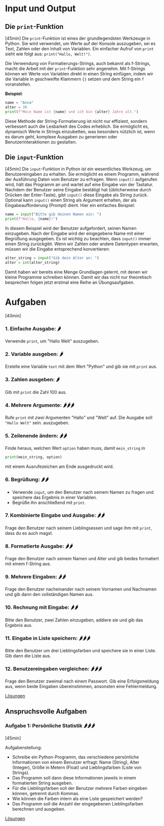 # Input und Output

## Die `print`-Funktion
[45min]
Die `print`-Funktion ist eines der grundlegendsten Werkzeuge in Python. Sie wird verwendet, um Werte auf der Konsole 
auszugeben, sei es Text, Zahlen oder den Inhalt von Variablen. Ein einfacher Aufruf von `print` sieht wie folgt aus:
`print("Hallo, Welt!")`. 

Die Verwendung von Formatierungs-Strings, auch bekannt als f-Strings, macht die Arbeit mit der `print`-Funktion sehr
angenehm. Mit f-Strings können wir Werte von Variablen direkt in einen String einfügen, indem wir die Variable in 
geschweifte Klammern `{}` setzen und dem String ein `f` voranstellen.

**Beispiel**: 

```python
name = "Anna"
alter = 30
print(f"Mein Name ist {name} und ich bin {alter} Jahre alt.")
```

Diese Methode der String-Formatierung ist nicht nur effizient, sondern verbessert auch die Lesbarkeit des Codes 
erheblich. Sie ermöglicht es, dynamisch Werte in Strings einzubetten, was besonders nützlich ist, wenn es darum geht, 
komplexe Ausgaben zu generieren oder Benutzerinteraktionen zu gestalten.

## Die `input`-Funktion
[45min]
Die `input`-Funktion in Python ist ein wesentliches Werkzeug, um Benutzereingaben zu erhalten. Sie ermöglicht es einem
Programm, während der Ausführung Daten vom Benutzer zu erfragen. Wenn `input()` aufgerufen wird, hält das Programm an
und wartet auf eine Eingabe von der Tastatur. Nachdem der Benutzer seine Eingabe bestätigt hat (üblicherweise 
durch Drücken der Enter-Taste), gibt `input()` diese Eingabe als String zurück. Optional kann `input()` einen 
String als Argument erhalten, der als Eingabeaufforderung (Prompt) dient. Hier ein einfaches Beispiel:

```python
name = input("Bitte gib deinen Namen ein: ")
print(f"Hallo, {name}!")
```

In diesem Beispiel wird der Benutzer aufgefordert, seinen Namen einzugeben. Nach der Eingabe wird der eingegebene 
Name mit einer Begrüßung ausgegeben. Es ist wichtig zu beachten, dass `input()` immer einen String zurückgibt. Wenn wir 
Zahlen oder andere Datentypen erwarten, müssen wir die Eingabe entsprechend konvertieren:

```python
alter_string = input("Gib dein Alter an: ")
alter = int(alter_string)
```

Damit haben wir bereits eine Menge Grundlagen gelernt, mit denen wir kleine Programme schreiben können. Damit wir das 
nicht nur theoretisch besprechen folgen jetzt erstmal eine Reihe an Übungsaufgaben.


# Aufgaben
[40min]


### 1. **Einfache Ausgabe**: 🌶️️
Verwende `print`, um "Hallo Welt" auszugeben. 
### 2. **Variable ausgeben**: 🌶️️
Erstelle eine Variable `text` mit dem Wert "Python" und gib sie mit `print` aus.
### 3. **Zahlen ausgeben**: 🌶️️
Gib mit `print` die Zahl 100 aus. 
### 4. **Mehrere Argumente**: 🌶️️🌶️️🌶️️
Rufe `print` mit _zwei_ Argumenten "Hallo" und "Welt" auf. Die Ausgabe soll `"Hallo Welt"` sein.
auszugeben. 
### 5. **Zeilenende ändern**: 🌶️️🌶️️
Finde heraus, welchen Wert `option` haben muss, damit `mein_string` in 
```python
print(mein_string, option)
```
mit einem Ausrufezeichen am Ende ausgedruckt wird.

### 6. **Begrüßung**: 🌶️️🌶️️
* Verwende `input`, um den Benutzer nach seinem Namen zu fragen und speichere das Ergebnis in
einer Variablen. 
* Begrüße ihn anschließend mit `print`. 

### 7. **Kombinierte Eingabe und Ausgabe**: 🌶️️🌶️️
Frage den Benutzer nach seinem Lieblingsessen und sage ihm mit `print`, dass du 
es auch magst. 
### 8. **Formatierte Ausgabe**: 🌶️️🌶️️
Frage den Benutzer nach seinem Namen und Alter und gib beides formatiert mit einem
f-String aus. 
### 9. **Mehrere Eingaben**: 🌶️️🌶️️
Frage den Benutzer nacheinander nach seinem Vornamen und Nachnamen und gib dann den
vollständigen Namen aus. 
### 10. **Rechnung mit Eingabe**: 🌶️️🌶️️
Bitte den Benutzer, zwei Zahlen einzugeben, addiere sie und gib das Ergebnis aus. 

### 11. **Eingabe in Liste speichern**: 🌶️️🌶️️🌶️️
Bitte den Benutzer um drei Lieblingsfarben und speichere sie in einer Liste. Gib 
dann die Liste aus. 
### 12. **Benutzereingaben vergleichen**: 🌶️️🌶️️🌶️️
Frage den Benutzer zweimal nach einem Passwort. Gib eine Erfolgsmeldung aus, 
wenn beide Eingaben übereinstimmen, ansonsten eine Fehlermeldung.

[Lösungen](solutions.md#lösungen)

## Anspruchsvolle Aufgaben

### **Aufgabe 1: Persönliche Statistik** 🌶️️🌶️️🌶️️

[45min]

Aufgabenstellung:

- Schreibe ein Python-Programm, das verschiedene persönliche Informationen von einem Benutzer erfragt: Name (String), Alter (Integer), Größe in Metern (Float) und Lieblingsfarben (Liste von Strings).
- Das Programm soll dann diese Informationen jeweils in einem formatierten String ausgeben.
- Für die Lieblingsfarben soll der Benutzer mehrere Farben eingeben können, getrennt durch Kommas.
- Wie können die Farben intern als eine Liste gespeichert werden?
- Das Programm soll die Anzahl der eingegebenen Lieblingsfarben berechnen und ausgeben.

[Lösungen](solutions.md#komplex-aufgabe)